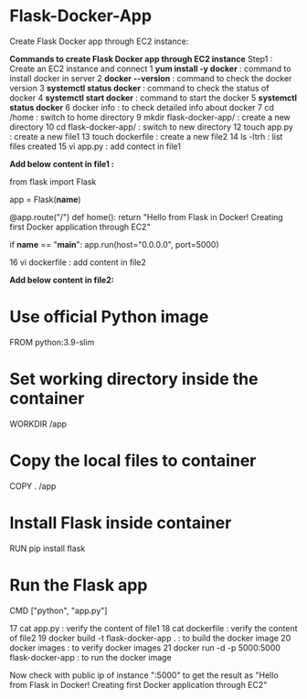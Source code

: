 # Flask-Docker-App
Create Flask Docker app through EC2 instance:

**Commands to create Flask Docker app through EC2 instance**
Step1 : Create an EC2 instance and connect
    1  **yum install -y docker**        : command to install docker in server
    2  **docker --version**             : command to check the docker version 
    3  **systemctl status docker**      : command to check the status of docker
    4  **systemctl start docker**       : command to start the docker
    5  **systemctl status docker**
    6  docker info                  : to check detailed info about docker
    7  cd /home                     : switch to home directory
    9  mkdir flask-docker-app/      : create a new directory
   10  cd flask-docker-app/         : switch to new directory
   12  touch app.py                 : create a new file1
   13  touch dockerfile             : create a new file2
   14  ls -ltrh                     : list files created
   15  vi app.py                    : add contect in file1                    
   
**Add below content in file1 :**

from flask import Flask
 
app = Flask(__name__)
 
@app.route("/")
def home():
    return "Hello from Flask in Docker! Creating first Docker application through EC2"
 
if __name__ == "__main__":
 app.run(host="0.0.0.0", port=5000)
   


16  vi dockerfile		                            : add content in file2 

**Add below content in file2:**

# Use official Python image
FROM python:3.9-slim
 
# Set working directory inside the container
WORKDIR /app
 
# Copy the local files to container
COPY . /app
 
# Install Flask inside container
RUN pip install flask
 
# Run the Flask app
CMD ["python", "app.py"]

   17  cat app.py                                      : verify the content of file1
   18  cat dockerfile                                  : verify the content of file2
   19  docker build -t flask-docker-app .              : to build the docker image
   20  docker images                                   : to verify docker images
   21  docker run -d -p 5000:5000 flask-docker-app     : to run the docker image

   Now check with public ip of instance "<public ip>:5000" to get the result as "Hello from Flask in Docker! Creating first Docker application through EC2"

